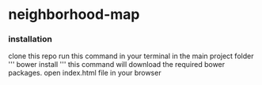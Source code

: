 # neighborhood-map

### installation
clone this repo
run this command in your terminal in the main project folder
'''
bower install
'''
this command will download the required bower packages.
open index.html file in your browser


